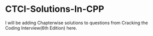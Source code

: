# CTCI-Solutions-In-CPP
I will be adding Chapterwise solutions to questions from Cracking the Coding Interview(6th Edition) here.
